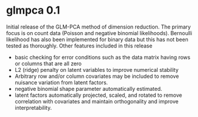 # glmpca 0.1

Initial release of the GLM-PCA method of dimension reduction. The primary focus is on count data (Poisson and negative binomial likelihoods). Bernoulli likelihood has also been implemented for binary data but this has not been tested as thoroughly. Other features included in this release

* basic checking for error conditions such as the data matrix having rows or columns that are all zero
* L2 (ridge) penalty on latent variables to improve numerical stability
* Arbitrary row and/or column covariates may be included to remove nuisance variation from latent factors.
* negative binomial shape parameter automatically estimated.
* latent factors automatically projected, scaled, and rotated to remove correlation with covariates and maintain orthogonality and improve interpretability.
